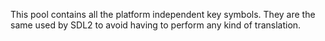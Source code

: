 This pool contains all the platform independent key symbols. They are the same used by SDL2 to avoid having to perform any kind of translation.